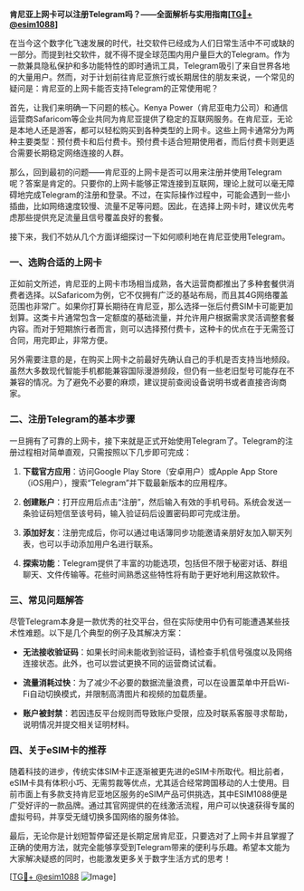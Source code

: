 **肯尼亚上网卡可以注册Telegram吗？——全面解析与实用指南[[TG💪+ @esim1088](https://t.me/s/esim1088)]**

在当今这个数字化飞速发展的时代，社交软件已经成为人们日常生活中不可或缺的一部分。而提到社交软件，就不得不提全球范围内用户量巨大的Telegram。作为一款兼具隐私保护和多功能特性的即时通讯工具，Telegram吸引了来自世界各地的大量用户。然而，对于计划前往肯尼亚旅行或长期居住的朋友来说，一个常见的疑问是：肯尼亚的上网卡能否支持Telegram的正常使用呢？

首先，让我们来明确一下问题的核心。Kenya Power（肯尼亚电力公司）和通信运营商Safaricom等企业共同为肯尼亚提供了稳定的互联网服务。在肯尼亚，无论是本地人还是游客，都可以轻松购买到各种类型的上网卡。这些上网卡通常分为两种主要类型：预付费卡和后付费卡。预付费卡适合短期使用者，而后付费卡则更适合需要长期稳定网络连接的人群。

那么，回到最初的问题——肯尼亚的上网卡是否可以用来注册并使用Telegram呢？答案是肯定的。只要你的上网卡能够正常连接到互联网，理论上就可以毫无障碍地完成Telegram的注册和登录。不过，在实际操作过程中，可能会遇到一些小插曲，比如网络速度较慢、流量不足等问题。因此，在选择上网卡时，建议优先考虑那些提供充足流量且信号覆盖良好的套餐。

接下来，我们不妨从几个方面详细探讨一下如何顺利地在肯尼亚使用Telegram。

### 一、选购合适的上网卡

正如前文所述，肯尼亚的上网卡市场相当成熟，各大运营商都推出了多种套餐供消费者选择。以Safaricom为例，它不仅拥有广泛的基站布局，而且其4G网络覆盖范围也非常广。如果你打算长期待在肯尼亚，那么选择一张后付费SIM卡可能更加划算。这类卡片通常包含一定额度的基础流量，并允许用户根据需求灵活调整套餐内容。而对于短期旅行者而言，则可以选择预付费卡，这种卡的优点在于无需签订合同，用完即止，非常方便。

另外需要注意的是，在购买上网卡之前最好先确认自己的手机是否支持当地频段。虽然大多数现代智能手机都能兼容国际漫游频段，但仍有一些老旧型号可能存在不兼容的情况。为了避免不必要的麻烦，建议提前查阅设备说明书或者直接咨询商家。

### 二、注册Telegram的基本步骤

一旦拥有了可靠的上网卡，接下来就是正式开始使用Telegram了。Telegram的注册过程相对简单直观，只需按照以下几步即可完成：

1. **下载官方应用**：访问Google Play Store（安卓用户）或Apple App Store（iOS用户），搜索“Telegram”并下载最新版本的应用程序。
   
2. **创建账户**：打开应用后点击“注册”，然后输入有效的手机号码。系统会发送一条验证码短信至该号码，输入验证码后设置密码即可完成注册。

3. **添加好友**：注册完成后，你可以通过电话簿同步功能邀请亲朋好友加入聊天列表，也可以手动添加用户名进行联系。

4. **探索功能**：Telegram提供了丰富的功能选项，包括但不限于秘密对话、群组聊天、文件传输等。花些时间熟悉这些特性将有助于更好地利用这款软件。

### 三、常见问题解答

尽管Telegram本身是一款优秀的社交平台，但在实际使用中仍有可能遭遇某些技术性难题。以下是几个典型的例子及其解决方案：

- **无法接收验证码**：如果长时间未能收到验证码，请检查手机信号强度以及网络连接状态。此外，也可以尝试更换不同的运营商试试看。

- **流量消耗过快**：为了减少不必要的数据流量浪费，可以在设置菜单中开启Wi-Fi自动切换模式，并限制高清图片和视频的加载质量。

- **账户被封禁**：若因违反平台规则而导致账户受限，应及时联系客服寻求帮助，说明情况并提交相关证明材料。

### 四、关于eSIM卡的推荐

随着科技的进步，传统实体SIM卡正逐渐被更先进的eSIM卡所取代。相比前者，eSIM卡具有体积小巧、无需剪裁等优点，尤其适合经常跨国移动的人士使用。目前市面上有多款支持肯尼亚地区服务的eSIM产品可供挑选，其中ESIM1088便是广受好评的一款品牌。通过其官网提供的在线激活流程，用户可以快速获得专属的虚拟号码，并享受无缝切换多国网络的服务体验。

最后，无论你是计划短暂停留还是长期定居肯尼亚，只要选对了上网卡并且掌握了正确的使用方法，就完全能够享受到Telegram带来的便利与乐趣。希望本文能为大家解决疑惑的同时，也能激发更多关于数字生活方式的思考！

[[TG💪+ @esim1088](https://t.me/s/esim1088) ![Image](https://i.postimg.cc/4NQfJmqS/Snipaste-2025-05-13-00-14-12.png)]